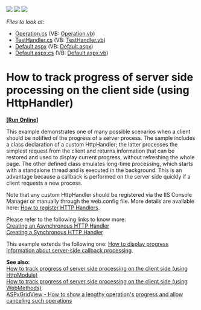 <!-- default badges list -->
![](https://img.shields.io/endpoint?url=https://codecentral.devexpress.com/api/v1/VersionRange/128565347/12.2.7%2B)
[![](https://img.shields.io/badge/Open_in_DevExpress_Support_Center-FF7200?style=flat-square&logo=DevExpress&logoColor=white)](https://supportcenter.devexpress.com/ticket/details/E4651)
[![](https://img.shields.io/badge/📖_How_to_use_DevExpress_Examples-e9f6fc?style=flat-square)](https://docs.devexpress.com/GeneralInformation/403183)
<!-- default badges end -->
<!-- default file list -->
*Files to look at*:

* [Operation.cs](./CS/App_Code/Operation.cs) (VB: [Operation.vb](./VB/App_Code/Operation.vb))
* [TestHandler.cs](./CS/App_Code/TestHandler.cs) (VB: [TestHandler.vb](./VB/App_Code/TestHandler.vb))
* [Default.aspx](./CS/Default.aspx) (VB: [Default.aspx](./VB/Default.aspx))
* [Default.aspx.cs](./CS/Default.aspx.cs) (VB: [Default.aspx.vb](./VB/Default.aspx.vb))
<!-- default file list end -->
# How to track progress of server side processing on the client side (using HttpHandler)
<!-- run online -->
**[[Run Online]](https://codecentral.devexpress.com/e4651/)**
<!-- run online end -->


<p>This example demonstrates one of many possible scenarios when a client should be notified of the progress of a server process. The sample includes a class declaration of a custom HttpHandler; the latter processes the simplest request from the client and returns information that can be restored and used to display current progress, without refreshing the whole page. The other defined class emulates long-time processing, which starts with a standalone thread and is executed in the background. This is an advantage because a callback is performed on the server side quickly if a client requests a new process.</p>
<p>Note that any custom HttpHandler should be registered via the IIS Console Manager or manually through the web.config file. More details are available here: <a href="http://msdn.microsoft.com/en-us/library/46c5ddfy(v=vs.100).aspx"><u>How to register HTTP Handlers</u></a>.</p>
<p>Please refer to the following links to know more:<br> <a href="http://msdn.microsoft.com/en-us/library/ms227433(v=vs.100).aspx"><u>Creating an Asynchronous HTTP Handler</u></a><u><br> </u><a href="http://msdn.microsoft.com/en-us/library/ms228090(v=vs.100).aspx"><u>Creating a Synchronous HTTP Handler</u></a></p>
<p>This example extends the following one: <a href="https://www.devexpress.com/Support/Center/p/E918">How to display progress information about server-side callback processing</a>.</p>
<p><strong>See also</strong><strong>:<br> </strong><a href="https://www.devexpress.com/Support/Center/p/E4656">How to track progress of server side processing on the client side (using HttpModule)</a><br><a href="https://www.devexpress.com/Support/Center/p/T156786">How to track progress of server side processing on the client side (using WebMethods)</a><br><a href="https://www.devexpress.com/Support/Center/p/T518056">ASPxGridView - How to show a lengthy operation's progress and allow canceling such operations</a></p>

<br/>


